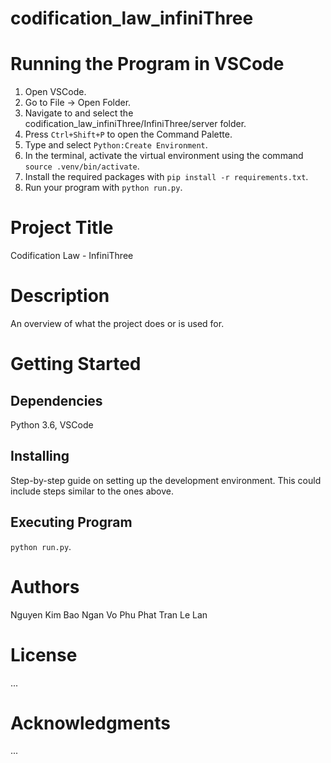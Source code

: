 # codification_law_infiniThree

# Running the Program in VSCode
1. Open VSCode.
2. Go to File -> Open Folder.
2. Navigate to and select the codification_law_infiniThree/InfiniThree/server folder.
2. Press `Ctrl+Shift+P` to open the Command Palette.
3. Type and select `Python:Create Environment`.
4. In the terminal, activate the virtual environment using the command `source .venv/bin/activate`.
5. Install the required packages with `pip install -r requirements.txt`.
6. Run your program with `python run.py`.


# Project Title
Codification Law - InfiniThree

# Description
An overview of what the project does or is used for.

# Getting Started
## Dependencies
Python 3.6, VSCode

## Installing
Step-by-step guide on setting up the development environment. This could include steps similar to the ones above.

## Executing Program
`python run.py`.


# Authors
Nguyen Kim Bao Ngan
Vo Phu Phat
Tran Le Lan

# License
...

# Acknowledgments
...
